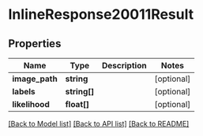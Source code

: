 # InlineResponse20011Result

## Properties
Name | Type | Description | Notes
------------ | ------------- | ------------- | -------------
**image_path** | **string** |  | [optional] 
**labels** | **string[]** |  | [optional] 
**likelihood** | **float[]** |  | [optional] 

[[Back to Model list]](../README.md#documentation-for-models) [[Back to API list]](../README.md#documentation-for-api-endpoints) [[Back to README]](../README.md)



